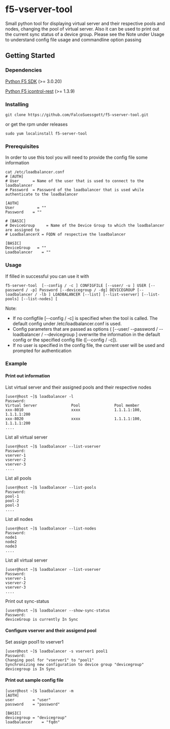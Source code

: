 # f5-vserver-tool

Small python tool for displaying virtual server and their respective pools and nodes, changing the pool of virtual server. Also it can be used to print out the current sync status of a device group. Please see the Note under Usage to understand config file usage and commandline option passing
## Getting Started

### Dependencies 

[Python F5 SDK](https://github.com/F5Networks/f5-common-python/releases)
(>= 3.0.20)

[Python F5 icontrol-rest](https://github.com/F5Networks/f5-icontrol-rest-python)
(>= 1.3.9)

### Installing
```
git clone https://github.com/FalcoSuessgott/f5-vserver-tool.git 
```

or get the rpm under releases
```
sudo yum localinstall f5-server-tool
```

### Prerequisites
In order to use this tool you will need to provide the config file some information

```
cat /etc/loadbalancer.conf
# [AUTH]
# User      = Name of the user that is used to connect to the loadbalancer
# Password	= Password of the loadbalancer that is used while authenticate to the loadbalancer

[AUTH]
User		  = ""
Password	= ""

# [BASIC]
# DeviceGroup	  = Name of the Device Group to which the loadbalancer are assigned to
# LoadbalancerX	= FQDN of respective the loadbalancer

[BASIC]
DeviceGroup	  = ""
Loadbalancer	= ""
```

### Usage
If filled in successful you can use it with

```
f5-server-tool  [--config / -c ] CONFIGFILE [--user/ -u ] USER [--password / -p] Password [--devicegroup / -dg] DEVICEGROUP [--loadbalancer / -lb ] LOADBALANCER [--list] [--list-vserver] [--list-pools] [--list-nodes] [
```

Note:
 - If no configfile [--config / -c] is specified when the tool is called. The default config under /etc/loadbalancer.conf is used.
 - Config parameters that are passed as options ( [--user/ --password / --loadbalancer / --devicegroup ] overwrite the information in the default config or the specified config file ([--config / -c]).
 - If no user is specified in the config file, the current user will be used and prompted for authentication

### Example

#### Print out information 
List virtual server and their assigned pools and their respective nodes

```
[user@host ~]$ loadbalancer -l
Password:
Virtual Server               Pool               Pool member
xxx-8010                     xxxx               1.1.1.1:100, 1.1.1.1:200
xxx-8020                     xxxx               1.1.1.1:100, 1.1.1.1:200
....
```


List all virtual server
```
[user@host ~]$ loadbalancer --list-vserver
Password:
vserver-1
vserver-2
vserver-3
....
```

List all pools
```
[user@host ~]$ loadbalancer --list-pools
Password:
pool-1
pool-2
pool-3
....
```

List all nodes
```
[user@host ~]$ loadbalancer --list-nodes
Password:
node1
node2
node3
....
```

List all virtual server
```
[user@host ~]$ loadbalancer --list-vserver
Password:
vserver-1
vserver-2
vserver-3
....
```

Print out sync-status 
```
[user@host ~]$ loadbalancer --show-sync-status
Password: 
deviceGroup is currently In Sync

```

#### Configure vserver and their assigend pool

Set assign pool1 to vserver1
```
[user@host ~]$ loadbalancer -s vserver1 pool1
Password: 
Changing pool for "vserver1" to "pool1"
Synchronizing new configuration to device group "devicegroup"
devicegroup is In Sync
```

#### Print out sample config file
```
[user@host ~]$ loadbalancer -m
[AUTH]
user		= "user"
password	= "password"

[BASIC]
devicegroup	= "devicegroup"
loadbalancer	= "fqdn"
```
